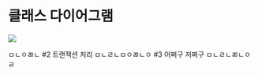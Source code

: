 # 클래스 다이어그램
<img src="https://postfiles.pstatic.net/MjAxOTA1MDZfMjkg/MDAxNTU3MTM3MjIwNjUw.stm4jcm1EpBkc52avxiqHYegC4AXFAoPBCxmjzr8TNgg.TDSMJUXPjd828FZJS55hPWeF--SGiR2OXlBBGcHLMM4g.PNG.younggu1545/1.png?type=w966"/>

ㅁㄴㅇㄻㄴ
#2 트랜잭션 처리
ㅁㄴㄹㄴㅁㅇㄻㄴㅇ
#3 어쩌구 저쩌구
ㅁㄴㄹㄴㄻㄴㅇㄹ
